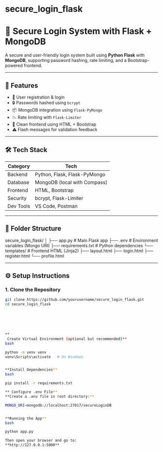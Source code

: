 # secure_login_flask



# 🔐 Secure Login System with Flask + MongoDB

A secure and user-friendly login system built using **Python Flask** with **MongoDB**, supporting password hashing, rate limiting, and a Bootstrap-powered frontend.

---

## 🚀 Features

- 🧾 User registration & login
- 🔒 Passwords hashed using `bcrypt`
- 📦 MongoDB integration using `Flask-PyMongo`
- 📉 Rate limiting with `Flask-Limiter`
- 🎨 Clean frontend using HTML + Bootstrap
- ⚠️ Flash messages for validation feedback

---

## 🛠️ Tech Stack

| Category     | Tech                          |
|--------------|-------------------------------|
| Backend      | Python, Flask, Flask-PyMongo  |
| Database     | MongoDB (local with Compass)  |
| Frontend     | HTML, Bootstrap               |
| Security     | bcrypt, Flask-Limiter         |
| Dev Tools    | VS Code, Postman              |

---

## 📁 Folder Structure

secure_login_flask/
│
├── app.py # Main Flask app
├── .env # Environment variables (Mongo URI)
├── requirements.txt # Python dependencies
└── templates/ # Frontend HTML (Jinja2)
├── layout.html
├── login.html
├── register.html
└── profile.html




---

## ⚙️ Setup Instructions

### 1. Clone the Repository
```bash
git clone https://github.com/yourusername/secure_login_flask.git
cd secure_login_flask






**
 Create Virtual Environment (optional but recommended)**
bash

python -m venv venv
venv\Scripts\activate   # On Windows


**Install Dependencies**
bash

pip install -r requirements.txt

** Configure .env File**
**Create a .env file in root directory:**

MONGO_URI=mongodb://localhost:27017/secureLoginDB


**Running the App**
bash

python app.py

Then open your browser and go to:
**http://127.0.0.1:5000**

